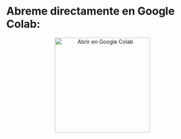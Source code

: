 # Abreme directamente en Google Colab:
<p align="center">
  <a href="https://colab.research.google.com/github/GDG-UAM/workshop-huggingface/notebook_final/llm_cafeteria.ipynb">
    <img src="https://colab.research.google.com/assets/colab-badge.svg" alt="Abrir en Google Colab" width="250">
  </a>
</p>
